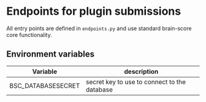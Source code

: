 # Endpoints for plugin submissions

All entry points are defined in `endpoints.py` and use standard brain-score core functionality.

## Environment variables

| Variable           | description                                  |
|--------------------|----------------------------------------------|
| BSC_DATABASESECRET | secret key to use to connect to the database |
